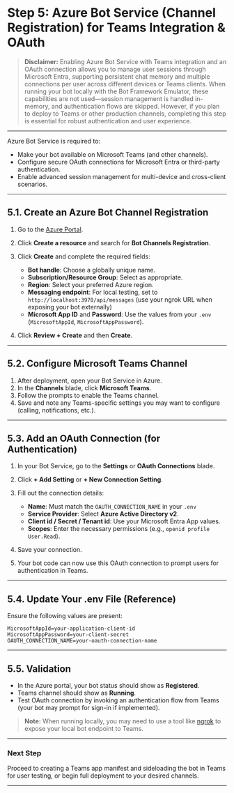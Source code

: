 # Step 5: Azure Bot Service (Channel Registration) for Teams Integration & OAuth

> **Disclaimer:**
> Enabling Azure Bot Service with Teams integration and an OAuth connection allows you to manage user sessions through Microsoft Entra, supporting persistent chat memory and multiple connections per user across different devices or Teams clients. When running your bot locally with the Bot Framework Emulator, these capabilities are not used—session management is handled in-memory, and authentication flows are skipped. However, if you plan to deploy to Teams or other production channels, completing this step is essential for robust authentication and user experience.

---

Azure Bot Service is required to:

* Make your bot available on Microsoft Teams (and other channels).
* Configure secure OAuth connections for Microsoft Entra or third-party authentication.
* Enable advanced session management for multi-device and cross-client scenarios.

---

## 5.1. Create an Azure Bot Channel Registration

1. Go to the [Azure Portal](https://portal.azure.com/).
2. Click **Create a resource** and search for **Bot Channels Registration**.
3. Click **Create** and complete the required fields:

   * **Bot handle**: Choose a globally unique name.
   * **Subscription/Resource Group**: Select as appropriate.
   * **Region**: Select your preferred Azure region.
   * **Messaging endpoint**: For local testing, set to `http://localhost:3978/api/messages` (use your ngrok URL when exposing your bot externally)
   * **Microsoft App ID** and **Password**: Use the values from your `.env` (`MicrosoftAppId`, `MicrosoftAppPassword`).
4. Click **Review + Create** and then **Create**.

---

## 5.2. Configure Microsoft Teams Channel

1. After deployment, open your Bot Service in Azure.
2. In the **Channels** blade, click **Microsoft Teams**.
3. Follow the prompts to enable the Teams channel.
4. Save and note any Teams-specific settings you may want to configure (calling, notifications, etc.).

---

## 5.3. Add an OAuth Connection (for Authentication)

1. In your Bot Service, go to the **Settings** or **OAuth Connections** blade.
2. Click **+ Add Setting** or **+ New Connection Setting**.
3. Fill out the connection details:

   * **Name**: Must match the `OAUTH_CONNECTION_NAME` in your `.env`
   * **Service Provider**: Select **Azure Active Directory v2**.
   * **Client id / Secret / Tenant id**: Use your Microsoft Entra App values.
   * **Scopes**: Enter the necessary permissions (e.g., `openid profile User.Read`).
4. Save your connection.
5. Your bot code can now use this OAuth connection to prompt users for authentication in Teams.

---

## 5.4. Update Your .env File (Reference)

Ensure the following values are present:

```env
MicrosoftAppId=your-application-client-id
MicrosoftAppPassword=your-client-secret
OAUTH_CONNECTION_NAME=your-oauth-connection-name
```

---

## 5.5. Validation

* In the Azure portal, your bot status should show as **Registered**.
* Teams channel should show as **Running**.
* Test OAuth connection by invoking an authentication flow from Teams (your bot may prompt for sign-in if implemented).

> **Note:** When running locally, you may need to use a tool like [ngrok](https://ngrok.com/) to expose your local bot endpoint to Teams.

---

### Next Step

Proceed to creating a Teams app manifest and sideloading the bot in Teams for user testing, or begin full deployment to your desired channels.

---
<br><br>
